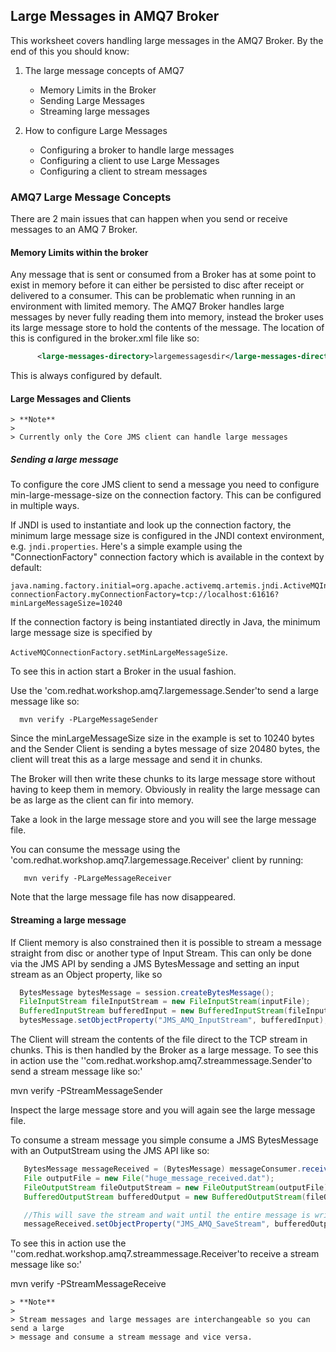 ## Large Messages in AMQ7 Broker   

This worksheet covers handling large messages in the AMQ7 Broker. 
By the end of this you should know:

1. The large message concepts of AMQ7
   * Memory Limits in the Broker
   * Sending Large Messages
   * Streaming large messages
   
2. How to configure Large Messages
   * Configuring a broker to handle large messages
   * Configuring a client to use Large Messages
   * Configuring a client to stream messages


### AMQ7 Large Message Concepts

There are 2 main issues that can happen when you send or receive messages to an AMQ 7 Broker.

#### Memory Limits within the broker

Any message that is sent or consumed from a Broker has at some point to exist in memory before
it can either be persisted to disc after receipt or delivered to a consumer. This can be problematic 
when running in an environment with limited memory. The AMQ7 Broker handles large messages by never 
 fully reading them into memory, instead the broker uses its large message store to hold the contents 
 of the message. The location of this is configured in the broker.xml file like so:
  
```xml
      <large-messages-directory>largemessagesdir</large-messages-directory>
```
This is always configured by default.

#### Large Messages and Clients
  
    > **Note**
    >
    > Currently only the Core JMS client can handle large messages

##### Sending a large message

To configure the core JMS client to send a message you need to configure min-large-message-size on 
the connection factory. This can be configured in multiple ways.

If JNDI is used to instantiate and look up the connection factory, the minimum large message size is configured in the 
JNDI context environment, e.g. `jndi.properties`. Here's a simple example using the "ConnectionFactory" connection factory 
which is available in the context by default:

    java.naming.factory.initial=org.apache.activemq.artemis.jndi.ActiveMQInitialContextFactory
    connectionFactory.myConnectionFactory=tcp://localhost:61616?minLargeMessageSize=10240


If the connection factory is being instantiated directly in Java, the minimum
large message size is specified by

   `ActiveMQConnectionFactory.setMinLargeMessageSize`.

To see this in action start a Broker in the usual fashion.
 
Use the 'com.redhat.workshop.amq7.largemessage.Sender'to send a large message like so:

      mvn verify -PLargeMessageSender
   
Since the minLargeMessageSize size in the example is set to 10240 bytes and the Sender Client is sending
a bytes message of size 20480 bytes, the client will treat this as a large message and send it in chunks. 

The Broker will then write these chunks to its large message store without having to keep them in memory.
Obviously in reality the large message can be as large as the client can fir into memory.

Take a look in the large message store and you will see the large message file.

You can consume the message using the 'com.redhat.workshop.amq7.largemessage.Receiver' client by running:
 
       mvn verify -PLargeMessageReceiver
       
Note that the large message file has now disappeared.
       
#### Streaming a large message

If Client memory is also constrained then it is possible to stream a message straight from disc 
  or another type of Input Stream. This can only be done via the JMS API by sending a 
  JMS BytesMessage and setting an input stream as an Object property, like so
  
```java
  BytesMessage bytesMessage = session.createBytesMessage();
  FileInputStream fileInputStream = new FileInputStream(inputFile);
  BufferedInputStream bufferedInput = new BufferedInputStream(fileInputStream);
  bytesMessage.setObjectProperty("JMS_AMQ_InputStream", bufferedInput);
```

The Client will stream the contents of the file direct to the TCP stream in chunks.
This is then handled by the Broker as a large message. To see this in action use the 
''com.redhat.workshop.amq7.streammessage.Sender'to send a stream message like so:'

   mvn verify -PStreamMessageSender

Inspect the large message store and you will again see the large message file.

To consume a stream message you simple consume a JMS BytesMessage with an OutputStream using the
 JMS API like so:
 
 
```java
   BytesMessage messageReceived = (BytesMessage) messageConsumer.receive(120000);
   File outputFile = new File("huge_message_received.dat");
   FileOutputStream fileOutputStream = new FileOutputStream(outputFile)
   BufferedOutputStream bufferedOutput = new BufferedOutputStream(fileOutputStream);

   //This will save the stream and wait until the entire message is written before continuing.
   messageReceived.setObjectProperty("JMS_AMQ_SaveStream", bufferedOutput);
```

To see this in action use the 
''com.redhat.workshop.amq7.streammessage.Receiver'to receive a stream message like so:'

   mvn verify -PStreamMessageReceive
   
    > **Note**
    >
    > Stream messages and large messages are interchangeable so you can send a large
    > message and consume a stream message and vice versa.
   
